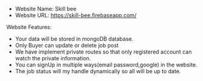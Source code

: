 * Website Name: Skill bee
* Website URL: https://skill-bee.firebaseapp.com/

Website Features:

* Your data will be stored in mongoDB database.
* Only Buyer can update or delete job post 
* We have implement private routes so that only registered account can watch the private information.
* You can signUp in multiple ways(email password,google) in the website.
* The job status will my handle dynamically so all will be up to date.


